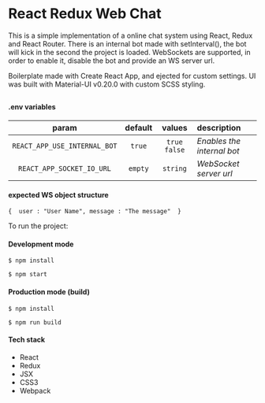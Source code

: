 # React Redux Web Chat
This is a simple implementation of a online chat system using React, Redux and React Router. 
There is an internal bot made with setInterval(), the bot will kick in the second the project is loaded.
WebSockets are supported, in order to enable it, disable the bot and provide an WS server url.

Boilerplate made with Create React App, and ejected for custom settings.
UI was built with Material-UI v0.20.0 with custom SCSS styling.

##
#### .env variables

|**param**|**default**|**values**|**description**|
|:-------:|:---------:|:--------:|:-------------|
|`REACT_APP_USE_INTERNAL_BOT`|`true`|`true` `false`|*Enables the internal bot*|
|`REACT_APP_SOCKET_IO_URL`|`empty`|`string`|*WebSocket server url*|

#### expected WS object structure
`
{ 
    user : "User Name",
    message : "The message" 
}
`

To run the project:

#### Development mode
`$ npm install `

`$ npm start` 

#### Production mode (build)
`$ npm install`

`$ npm run build`

#### Tech stack
* React
* Redux
* JSX
* CSS3
* Webpack
